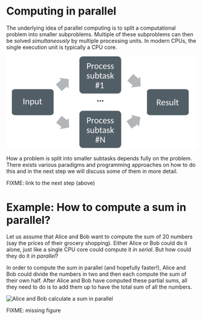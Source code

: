 <!-- Title: How to compute in parallel? -->

<!-- Short description:

In this article we briefly introduce the basic idea of parallel computing and
demonstrate it with a simple example.

-->

# Computing in parallel

The underlying idea of parallel computing is to split a computational problem
into smaller subproblems. Multiple of these subproblems can then be solved
*simultaneously* by multiple processing units. In modern CPUs, the single
execution unit is typically a CPU core.

![Computing in parallel](images/compp.png)

How a problem is split into smaller subtasks depends fully on the problem.
There exists various paradigms and programming approaches on how to do this
and in the next step we will discuss some of them in more detail.

FIXME: link to the next step (above)


# Example: How to compute a sum in parallel?

Let us assume that Alice and Bob want to compute the sum of 20 numbers (say
the prices of their grocery shopping). Either Alice or Bob could do it alone,
just like a single CPU core could compute it *in serial*. But how could they
do it *in parallel*?

In order to compute the sum in parallel (and hopefully faster!), Alice and Bob
could divide the numbers in two and then each compute the sum of their own
half. After Alice and Bob have computed these partial sums, all they need
to do is to add them up to have the total sum of all the numbers.

![Alice and Bob calculate a sum in parallel](images/alice-bob-sum.png)

FIXME: missing figure

